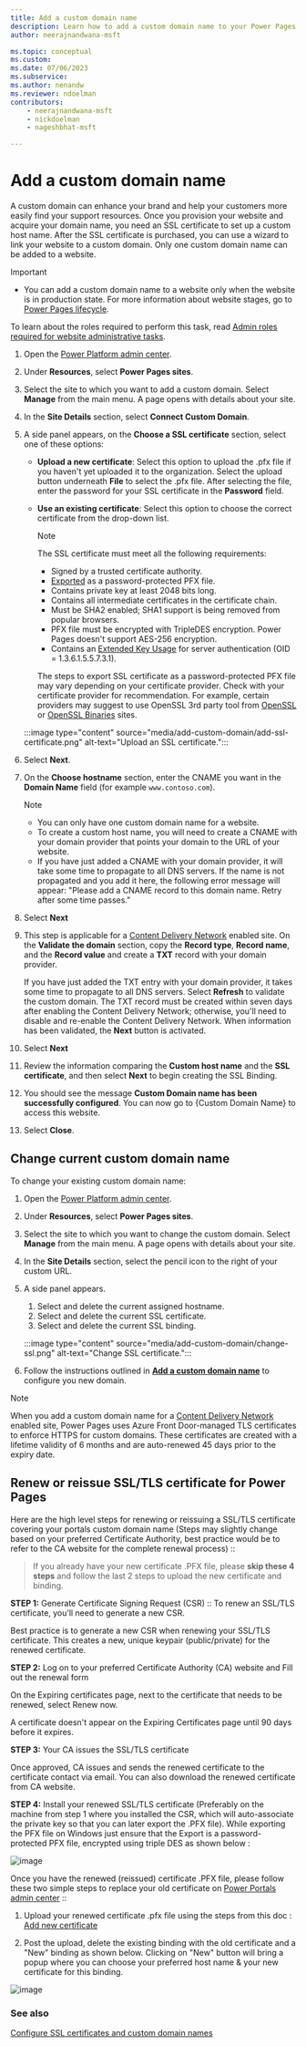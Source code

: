 ```yaml
---
title: Add a custom domain name
description: Learn how to add a custom domain name to your Power Pages website.
author: neerajnandwana-msft

ms.topic: conceptual
ms.custom: 
ms.date: 07/06/2023
ms.subservice: 
ms.author: nenandw
ms.reviewer: ndoelman
contributors:
    - neerajnandwana-msft
    - nickdoelman
    - nageshbhat-msft

---
```


# Add a custom domain name

A custom domain can enhance your brand and help your customers more easily find your support resources. Once you provision your website and acquire your domain name, you need an SSL certificate to set up a custom host name. After the SSL certificate is purchased, you can use a wizard to link your website to a custom domain. Only one custom domain name can be added to a website.

> [!IMPORTANT]
> - You can add a custom domain name to a website only when the website is in production state. For more information about website stages, go to [Power Pages lifecycle](/power-apps/maker/portals/admin/portal-lifecycle).

To learn about the roles required to perform this task, read [Admin roles required for website administrative tasks](/power-apps/maker/portals/admin/portal-admin-roles).

1. Open the [Power Platform admin center](https://aka.ms/ppac).

1. Under **Resources**, select **Power Pages sites**.

1. Select the site to which you want to add a custom domain. Select **Manage** from the main menu. A page opens with details about your site.

1. In the **Site Details** section, select **Connect Custom Domain**.

1. A side panel appears, on the **Choose a SSL certificate** section, select one of these options:
   - **Upload a new certificate**: Select this option to upload the .pfx file if you haven't yet uploaded it to the organization. Select the upload button underneath **File** to select the .pfx file. After selecting the file, enter the password for your SSL certificate in the **Password** field.
   - **Use an existing certificate**: Select this option to choose the correct certificate from the drop-down list.

     > [!NOTE]
     > The SSL certificate must meet all the following requirements:
     > - Signed by a trusted certificate authority.
     > - [Exported](/powershell/module/pki/export-pfxcertificate) as a password-protected PFX file.
     > - Contains private key at least 2048 bits long.
     > - Contains all intermediate certificates in the certificate chain.
     > - Must be SHA2 enabled; SHA1 support is being removed from popular browsers.
     > - PFX file must be encrypted with TripleDES encryption. Power Pages doesn't support AES-256 encryption.
     > - Contains an [Extended Key Usage](https://en.wikipedia.org/w/index.php?title=X.509&section=4#Extensions_informing_a_specific_usage_of_a_certificate) for server authentication (OID = 1.3.6.1.5.5.7.3.1).
     > 
     > The steps to export SSL certificate as a password-protected PFX file may vary depending on your certificate provider. Check with your certificate provider for recommendation. For example, certain providers may suggest to use OpenSSL 3rd party tool from [OpenSSL](https://www.openssl.org/) or [OpenSSL Binaries](https://wiki.openssl.org/index.php/Binaries) sites. 

    :::image type="content" source="media/add-custom-domain/add-ssl-certificate.png" alt-text="Upload an SSL certificate.":::

1. Select **Next**.

1. On the **Choose hostname** section, enter the CNAME you want in the **Domain Name** field (for example `www.contoso.com`).
   
   > [!NOTE]
   > - You can only have one custom domain name for a website. 
   > - To create a custom host name, you will need to create a CNAME with your domain provider that points your domain to the URL of your website.
   > - If you have just added a CNAME with your domain provider, it will take some time to propagate to all DNS servers. If the name is not propagated and you add it here, the following error message will appear: "Please add a CNAME record to this domain name. Retry after some time passes."

1. Select **Next**

1. This step is applicable for a [Content Delivery Network](../configure/configure-cdn.md) enabled site. On the **Validate the domain** section, copy the **Record type**, **Record name**, and the **Record value** and create a **TXT** record with your domain provider.

   If you have just added the TXT entry with your domain provider, it takes some time to propagate to all DNS servers. Select **Refresh** to validate the custom domain. The TXT record must be created within seven days after enabling the Content Delivery Network; otherwise, you'll need to disable and re-enable the Content Delivery Network. When information has been validated, the **Next** button is activated. 

1. Select **Next**

1. Review the information comparing the **Custom host name** and the **SSL certificate**, and then select **Next** to begin creating the SSL Binding. 

1. You should see the message **Custom Domain name has been successfully configured**.  You can now go to {Custom Domain Name} to access this website. 

1. Select **Close**.

## Change current custom domain name

To change your existing custom domain name:

1. Open the [Power Platform admin center](https://aka.ms/ppac).

1. Under **Resources**, select **Power Pages sites**.

1. Select the site to which you want to change the custom domain. Select **Manage** from the main menu. A page opens with details about your site.

1. In the **Site Details** section, select the pencil icon to the right of your custom URL.

1. A side panel appears.

    1. Select and delete the current assigned hostname.
    1. Select and delete the current SSL certificate.
    1. Select and delete the current SSL binding.

    :::image type="content" source="media/add-custom-domain/change-ssl.png" alt-text="Change SSL certificate.":::

1. Follow the instructions outlined in [**Add a custom domain name**](#add-a-custom-domain-name) to configure you new domain.

> [!NOTE]
> When you add a custom domain name for a [Content Delivery Network](../configure/configure-cdn.md) enabled site, Power Pages uses Azure Front Door-managed TLS certificates to enforce HTTPS for custom domains. These certificates are created with a lifetime validity of 6 months and are auto-renewed 45 days prior to the expiry date.

## Renew or reissue SSL/TLS certificate for Power Pages

Here are the high level steps for renewing or reissuing a SSL/TLS certificate covering your portals custom domain name (Steps may slightly change based on your preferred Certificate Authority, best practice would be to refer to the CA website for the complete renewal process) ::

> If you already have your new certificate .PFX file, please **skip these 4 steps** and follow the last 2 steps to upload the new certificate and binding.

**STEP 1:** Generate Certificate Signing Request (CSR) :: To renew an SSL/TLS certificate, you’ll need to generate a new CSR.  

Best practice is to generate a new CSR when renewing your SSL/TLS certificate. This creates a new, unique keypair (public/private) for the renewed certificate. 

**STEP 2:** Log on to your preferred Certificate Authority (CA) website and Fill out the renewal form 

On the Expiring certificates page, next to the certificate that needs to be renewed, select Renew now. 

A certificate doesn't appear on the Expiring Certificates page until 90 days before it expires. 

**STEP 3:** Your CA issues the SSL/TLS certificate 

Once approved, CA issues and sends the renewed certificate to the certificate contact via email. You can also download the renewed certificate from CA website. 

**STEP 4:** Install your renewed SSL/TLS certificate (Preferably on the machine from step 1 where you installed the CSR, which will auto-associate the private key so that you can later export the .PFX file). While exporting the PFX file on Windows just ensure that the Export is a password-protected PFX file, encrypted using triple DES as shown below : 

![image](https://github.com/MicrosoftDocs/power-pages-docs/assets/110391372/8ff65a7e-c779-4f34-b1e4-4740d01c76c3)

Once you have the renewed (reissued) certificate .PFX file, please follow these two simple steps to replace your old certificate on [Power Portals admin center](https://admin.powerplatform.microsoft.com/resources/portals) ::

1. Upload your renewed certificate .pfx file using the steps from this doc : [Add new certificate](https://learn.microsoft.com/power-pages/admin/manage-custom-certificates#add-new-certificate)

1. Post the upload, delete the existing binding with the old certificate and a "New" binding as shown below. Clicking on "New" button will bring a popup where you can choose your preferred host name & your new certificate for this binding.

![image](https://github.com/MicrosoftDocs/power-pages-docs/assets/110391372/686af6be-8d36-4c69-94fe-7807b551146e)

### See also

[Configure SSL certificates and custom domain names](/training/modules/portals-administration/2-custom-domain)